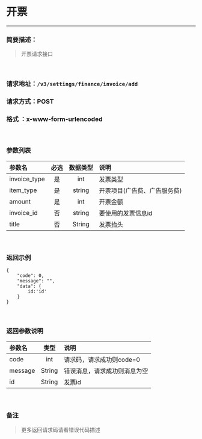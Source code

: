 　
#  开票
---
### 简要描述：
>开票请求接口

　　　　

### 请求地址：```/v3/settings/finance/invoice/add```

### 请求方式：POST

### 格式 ：x-www-form-urlencoded
　

### 参数列表

参数名 | 必选 | 数据类型 | 说明 
:------ | :----:| :--------: |:---- 
invoice_type|是|int|发票类型|1-普票，2-专票
item_type|是|string|开票项目(广告费、广告服务费)
amount|是|int|开票金额
invoice_id|否|string|要使用的发票信息id
title|否|String|发票抬头
　

### 返回示例
```
{
    "code": 0,
    "message": "",
    "data": {
        id:'id'
    }
}
```
　

### 返回参数说明

参数名 | 类型 | 说明
:---   |:---: |:---
code | int | 请求码，请求成功则code=0
message | String | 错误消息，请求成功则消息为空
id|String|发票id
　

### 备注
>更多返回请求码请看错误代码描述